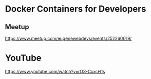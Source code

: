 # Docker Containers for Developers

## Meetup

https://www.meetup.com/eugenewebdevs/events/252260019/

# YouTube

https://www.youtube.com/watch?v=rO3-CxxcH1s
